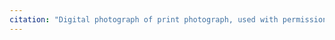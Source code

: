 ```yaml
---
citation: "Digital photograph of print photograph, used with permission from Caroline Valley Community Church."
---
```



